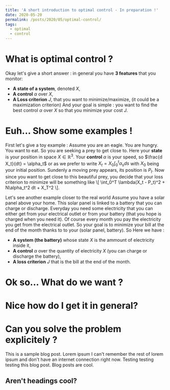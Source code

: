 ```yaml
---
title: 'A short introduction to optimal control - In preparation !'
date: 2020-05-20
permalink: /posts/2020/05/optimal-control/
tags:
  - optimal
  - control
---
```

What is optimal control ?
======
Okay let's give a short answer : in general you have **3 features** that you monitor: 
- **A state of a system**, denoted $X$,
- **A control** $\alpha$ over $X$,
- **A Loss criterion** $J$, that you want to minimize/maximize, (it could be a maximization criterion) 
And your goal is simple : you want to find the best control $\alpha$ over $X$ so that you minimize your cost $J$. 

Euh... Show some examples !
======
First let's give a toy example : 
Assume you are an eagle. You are hungry. You want to eat. So you are seeking a prey to get close to. Here your **state** is your position in space $X \in \mathbb{R}^3$. Your **control** $\alpha$ is your speed, so $\frac{d X_t}{dt} = \alpha_t$ or as we prefer to write $X_t = X_0 \int_0^t \alpha_s ds$ with $X_0$ being your initial position. Sundenly a moving prey appears, its position is $P_t$. Now since you want to get close to this beautiful prey, you decide that your loss criterion to minimize will be something like \\[ \int_0^T \lambda(X_t - P_t)^2 + N\alpha_t^2 dt + X_T^2  \\]. 

Let's see another example closer to the real world 
Assume you have a solar panel above your home. This solar panel is linked to a battery that you can charge or discharge. Everyday you need some electricity that you can either get from your electrical outlet or from your battery (that you hope is charged when you need it). Of course every month you pay the electricity you get from the electrical outlet. So your goal is to minimize your bill at the end of the month thanks to to your (solar panel, battery). So Here we have :
- **A system (the battery)** whose state $X$ is the ammount of electricity inside it,
- **A control** $\alpha$ over the quantity of electricity $X$ (you can charge or discharge the battery),
- **A loss criterion** $J$ that is the bill at the end of the month.

Ok so... What do we want ? 
======

Nice how do I get it in general?
======

Can you solve the problem explicitely ?
======


This is a sample blog post. Lorem ipsum I can't remember the rest of lorem ipsum and don't have an internet connection right now. Testing testing testing this blog post. Blog posts are cool.




Aren't headings cool?
------
